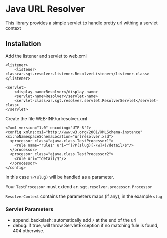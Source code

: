 Java URL Resolver
==================

This library provides a simple servlet to handle pretty url withing a servlet context

Installation
-------------

Add the listener and servlet to web.xml

	<listener>
		<listener-class>ar.sgt.resolver.listener.ResolverListener</listener-class>
	</listener>	

	<servlet>
		<display-name>Resolver</display-name>
		<servlet-name>Resolver</servlet-name>
		<servlet-class>ar.sgt.resolver.servlet.ResolverServlet</servlet-class>
	</servlet>

Create the file WEB-INF/urlresolver.xml

    <?xml version="1.0" encoding="UTF-8"?>
    <config xmlns:xsi="http://www.w3.org/2001/XMLSchema-instance" xsi:noNamespaceSchemaLocation="urlresolver.xsd">
      <processor class="ajava.class.TestProcessor1">
        <rule name="rule1" uri="^(?P(slug)[-\w]+)/detail/$"/>
      </processor>
      <processor class="ajava.class.TestProcessor2">
        <rule uri="^detail/$"/>
      </processor>  
    </config>

In this case `?P(slug)` will be handled as a parameter.

Your `TestProcessor` must extend `ar.sgt.resolver.processor.Processor`

`ResolverContext` contains the parameters maps (if any), in the example `slug`

### Servlet Parameters

* append_backslash: automatically add `/` at the end of the url
* debug: if true, will throw ServletException if no matching fule is found, 404 otherwise.
